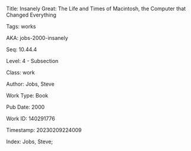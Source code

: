 Title:  Insanely Great: The Life and Times of Macintosh, the Computer that Changed Everything

Tags:   works

AKA:    jobs-2000-insanely

Seq:    10.44.4

Level:  4 - Subsection

Class:  work

Author: Jobs, Steve

Work Type: Book

Pub Date: 2000

Work ID: 140291776

Timestamp: 20230209224009

Index:  Jobs, Steve; 

